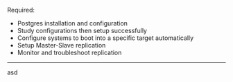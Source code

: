 Required:
- Postgres installation and configuration
- Study configurations then setup successfully
- Configure systems to boot into a specific target automatically
- Setup Master-Slave replication
- Monitor and troubleshoot replication

---

asd

